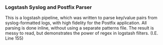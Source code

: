 ### Logstash Syslog and Postfix Parser

This is a logstash pipeline, which was written to parse key/value pairs from syslog-formatted logs, with high fidelity for the Postfix application.  All parsing is done inline, without using a separate patterns file.  The result is messy to read, but demonstrates the power of regex in logstash filters. (I.E. Line 155)
